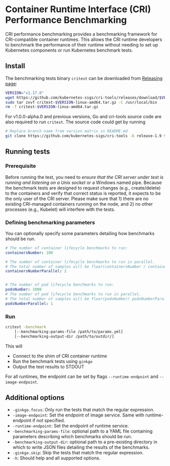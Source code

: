 # Container Runtime Interface (CRI) Performance Benchmarking

CRI performance benchmarking provides a benchmarking framework for CRI-compatible container runtimes.  This allows the CRI runtime developers to benchmark the performance of their runtime without needing to set up Kubernetes components or run Kubernetes benchmark tests.

## Install

The benchmarking tests binary `critest` can be downloaded from [Releasing page](https://github.com/kubernetes-sigs/cri-tools/releases):

```sh
VERSION="v1.17.0"
wget https://github.com/kubernetes-sigs/cri-tools/releases/download/$VERSION/critest-$VERSION-linux-amd64.tar.gz
sudo tar zxvf critest-$VERSION-linux-amd64.tar.gz -C /usr/local/bin
rm -f critest-$VERSION-linux-amd64.tar.gz
```

For v1.0.0-alpha.0 and previous versions, Go and cri-tools source code are also required to run `critest`. The source code could get by running

```sh
# Replace branch name from version matrix in README.md
git clone https://github.com/kubernetes-sigs/cri-tools -b release-1.9 $GOPATH/src/github.com/kubernetes-sigs/cri-tools
```

## Running tests

### Prerequisite

Before running the test, you need to _ensure that the CRI server under test is running and listening on a Unix socket_ or a Windows named pipe. Because the benchmark tests are designed to request changes (e.g., create/delete) to the containers and verify that correct status is reported, it expects to be the only user of the CRI server. Please make sure that 1) there are no existing CRI-managed containers running on the node, and 2) no other processes (e.g., Kubelet) will interfere with the tests.

### Defining benchmarking parameters

You can optionally specify some parameters detailing how benchmarks should be run.

```yaml
# The number of container lifecycle benchmarks to run:
containersNumber: 100

# The number of container lifecycle benchmarks to run in parallel.
# The total number of samples will be floor(containersNumber / containersNumberParallel)
containersNumberParallel: 2


# The number of pod lifecycle benchmarks to run:
podsNumber: 1000
# The number of pod lifecycle benchmarks to run in parallel.
# The total number of samples will be floor(podsNumber/ podsNumberParallel)
podsNumberParallel: 1
```

### Run

```sh
critest -benchmark
    [--benchmarking-params-file /path/to/params.yml]
    [--benchmarking-output-dir /path/to/outdir/]
```

This will

- Connect to the shim of CRI container runtime
- Run the benchmark tests using `ginkgo`
- Output the test results to STDOUT

For all runtimes, the endpoint can be set by flags `--runtime-endpoint` and `--image-endpoint`.

## Additional options

- `-ginkgo.focus`: Only run the tests that match the regular expression.
- `-image-endpoint`: Set the endpoint of image service. Same with runtime-endpoint if not specified.
- `-runtime-endpoint`: Set the endpoint of runtime service.
- `-benchmarking-params-file`: optional path to a YAML file containing parameters describing which
benchmarks should be run.
- `-benchmarking-output-dir`: optional path to a pre-existing directory in which to write JSON
  files detailing the results of the benchmarks.
- `-ginkgo.skip`: Skip the tests that match the regular expression.
- `-h`: Should help and all supported options.
